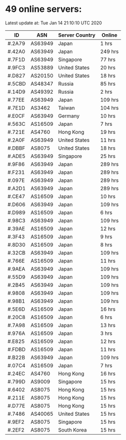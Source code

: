 # 49 online servers:

Latest update at: Tue Jan 14 21:10:10 UTC 2020

| ID | ASN | Server Country | Online |
| -- | --- | -------------- | ------ |
| #.2A79 | AS63949 | Japan | 1 hrs |
| #.42A0 | AS63949 | Japan | 249 hrs |
| #.7F1D | AS63949 | Singapore | 77 hrs |
| #.9FC3 | AS53889 | United States | 20 hrs |
| #.D827 | AS20150 | United States | 18 hrs |
| #.5CBD | AS48347 | Russia | 85 hrs |
| #.14D9 | AS49392 | Russia | 2 hrs |
| #.77EE | AS63949 | Japan | 109 hrs |
| #.7E1D | AS3462 | Taiwan | 104 hrs |
| #.E0CF | AS63949 | Germany | 10 hrs |
| #.563C | AS16509 | Japan | 7 hrs |
| #.721E | AS4760 | Hong Kong | 19 hrs |
| #.2A0F | AS63949 | United States | 11 hrs |
| #.DBBF | AS8075 | United States | 18 hrs |
| #.ADE5 | AS63949 | Singapore | 25 hrs |
| #.9F86 | AS63949 | Japan | 289 hrs |
| #.F231 | AS63949 | Japan | 289 hrs |
| #.097E | AS63949 | Japan | 289 hrs |
| #.A2D1 | AS63949 | Japan | 289 hrs |
| #.CE47 | AS16509 | Japan | 10 hrs |
| #.D606 | AS63949 | Japan | 109 hrs |
| #.D989 | AS16509 | Japan | 6 hrs |
| #.98C3 | AS63949 | Japan | 109 hrs |
| #.39AE | AS16509 | Japan | 12 hrs |
| #.3F43 | AS16509 | Japan | 9 hrs |
| #.8D30 | AS16509 | Japan | 8 hrs |
| #.32CB | AS63949 | Japan | 109 hrs |
| #.766E | AS16509 | Japan | 11 hrs |
| #.9AEA | AS63949 | Japan | 109 hrs |
| #.55D9 | AS63949 | Japan | 109 hrs |
| #.2B45 | AS63949 | Japan | 109 hrs |
| #.9808 | AS63949 | Japan | 109 hrs |
| #.98B1 | AS63949 | Japan | 109 hrs |
| #.5E6D | AS16509 | Japan | 16 hrs |
| #.20C8 | AS16509 | Japan | 6 hrs |
| #.7A98 | AS16509 | Japan | 13 hrs |
| #.976A | AS16509 | Japan | 3 hrs |
| #.E825 | AS16509 | Japan | 12 hrs |
| #.FDBD | AS16509 | Japan | 11 hrs |
| #.B22B | AS63949 | Japan | 109 hrs |
| #.07C4 | AS16509 | Japan | 7 hrs |
| #.24EC | AS4760 | Hong Kong | 16 hrs |
| #.799D | AS9009 | Singapore | 15 hrs |
| #.6402 | AS8075 | Hong Kong | 15 hrs |
| #.211E | AS8075 | Hong Kong | 15 hrs |
| #.D77E | AS8075 | Hong Kong | 15 hrs |
| #.7486 | AS40065 | United States | 15 hrs |
| #.9EF2 | AS8075 | Singapore | 15 hrs |
| #.2EF2 | AS8075 | South Korea | 15 hrs |

